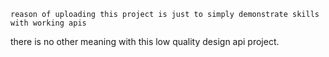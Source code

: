     reason of uploading this project is just to simply demonstrate skills with working apis 
there is no other meaning with this low quality design api project.